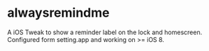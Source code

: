 # alwaysremindme

A iOS Tweak to show a reminder label on the lock and homescreen. Configured form setting.app and working on >= iOS 8.
